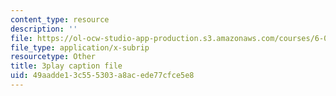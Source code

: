 ```yaml
---
content_type: resource
description: ''
file: https://ol-ocw-studio-app-production.s3.amazonaws.com/courses/6-004-computation-structures-spring-2017/49aadde13c555303a8acede77cfce5e8_TSmui37yrL8.vtt
file_type: application/x-subrip
resourcetype: Other
title: 3play caption file
uid: 49aadde1-3c55-5303-a8ac-ede77cfce5e8
---
```

